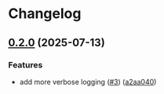 # Changelog

## [0.2.0](https://github.com/cheetahbyte/flagly/compare/v0.1.0...v0.2.0) (2025-07-13)


### Features

* add more verbose logging ([#3](https://github.com/cheetahbyte/flagly/issues/3)) ([a2aa040](https://github.com/cheetahbyte/flagly/commit/a2aa04011f4a1508977db142797b03e25a8d0ecd))

